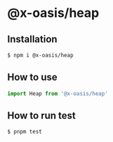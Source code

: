 # @x-oasis/heap

## Installation

```bash
$ npm i @x-oasis/heap
```

## How to use

```typescript
import Heap from '@x-oasis/heap'
```

## How to run test

```bash
$ pnpm test
```
